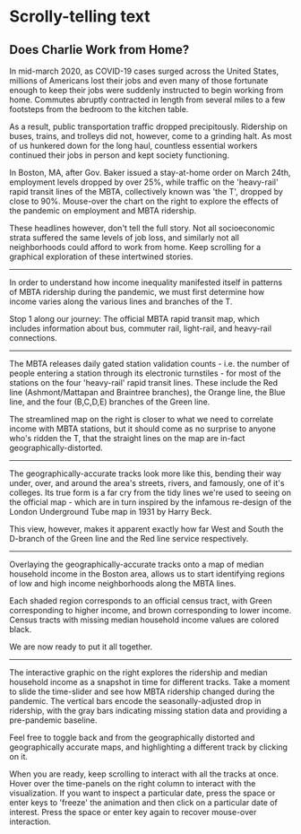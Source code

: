 # Scrolly-telling text

## Does Charlie Work from Home?

In mid-march 2020, as COVID-19 cases surged across the United States, millions of Americans lost their jobs and even many of those fortunate enough to keep their jobs were suddenly instructed to begin working from home. Commutes abruptly contracted in length from several miles to a few footsteps from the bedroom to the kitchen table. 

As a result, public transportation traffic dropped precipitously. Ridership on buses, trains, and trolleys did not, however, come to a grinding halt. As most of us hunkered down for the long haul, countless essential workers continued their jobs in person and kept society functioning. 

In Boston, MA, after Gov. Baker issued a stay-at-home order on March 24th, employment levels dropped by over 25%, while traffic on the 'heavy-rail' rapid transit lines of the MBTA, collectively known was 'the T', dropped by close to 90%. Mouse-over the chart on the right to explore the effects of the pandemic on employment and MBTA ridership.

These headlines however, don't tell the full story. Not all socioeconomic strata suffered the same levels of job loss, and similarly not all neighborhoods could afford to work from home. Keep scrolling for a graphical exploration of these intertwined stories.

---

In order to understand how income inequality manifested itself in patterns of MBTA ridership during the pandemic, we must first determine how income varies along the various lines and branches of the T.

Stop 1 along our journey: The official MBTA rapid transit map, which includes information about bus, commuter rail, light-rail, and heavy-rail connections.

---

The MBTA releases daily gated station validation counts - i.e. the number of people entering a station through its electronic turnstiles - for most of the stations on the four 'heavy-rail' rapid transit lines. These include the Red line (Ashmont/Mattapan and Braintree branches), the Orange line, the Blue line, and the four (B,C,D,E) branches of the Green line. 

The streamlined map on the right is closer to what we need to correlate income with MBTA stations, but it should come as no surprise to anyone who's ridden the T, that the straight lines on the map are in-fact geographically-distorted.

---

The geographically-accurate tracks look more like this, bending their way under, over, and around the area's streets, rivers, and famously, one of it's colleges. Its true form is a far cry from the tidy lines we're used to seeing on the official map - which are in turn inspired by the infamous re-design of the London Underground Tube map in 1931 by Harry Beck.

This view, however, makes it apparent exactly how far West and South the D-branch of the Green line and the Red line service respectively.

---

Overlaying the geographically-accurate tracks onto a map of median household income in the Boston area, allows us to start identifying regions of low and high income neighborhoods along the MBTA lines. 

Each shaded region corresponds to an official census tract, with Green corresponding to higher income, and brown corresponding to lower income. Census tracts with missing median household income values are colored black.

We are now ready to put it all together.

---

The interactive graphic on the right explores the ridership and median household income as a snapshot in time for different tracks. Take a moment to slide the time-slider and see how MBTA ridership changed during the pandemic. The vertical bars encode the seasonally-adjusted drop in ridership, with the gray bars indicating missing station data and providing a pre-pandemic baseline. 

Feel free to toggle back and from the geographically distorted and geographically accurate maps, and highlighting a different track by clicking on it.

When you are ready, keep scrolling to interact with all the tracks at once. Hover over the time-panels on the right column to interact with the visualization. If you want to inspect a particular date, press the space or enter keys to 'freeze' the animation and then click on a particular date of interest. Press the space or enter key again to recover mouse-over interaction.